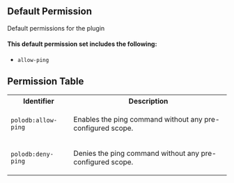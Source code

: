 ## Default Permission

Default permissions for the plugin

#### This default permission set includes the following:

- `allow-ping`

## Permission Table

<table>
<tr>
<th>Identifier</th>
<th>Description</th>
</tr>


<tr>
<td>

`polodb:allow-ping`

</td>
<td>

Enables the ping command without any pre-configured scope.

</td>
</tr>

<tr>
<td>

`polodb:deny-ping`

</td>
<td>

Denies the ping command without any pre-configured scope.

</td>
</tr>
</table>
